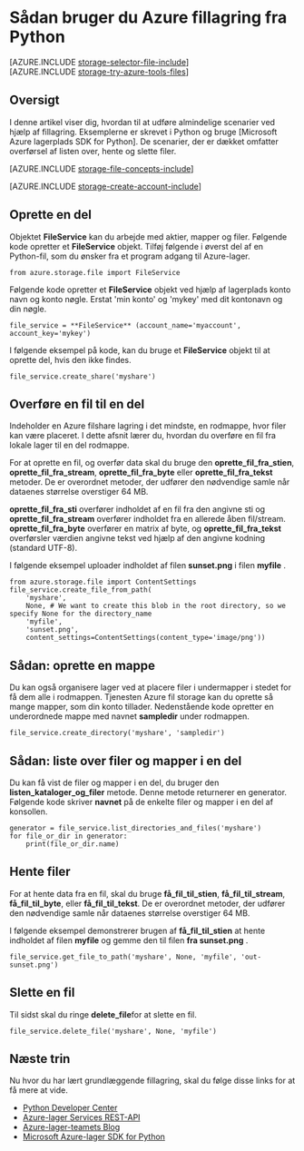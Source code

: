 <properties
    pageTitle="Sådan bruger du Azure fillagring fra Python | Microsoft Azure"
    description="Lær, hvordan du bruger Azure fillagring fra Python til overførsel, liste, download og slette filer."
    services="storage"
    documentationCenter="python"
    authors="robinsh"
    manager="carmonm"
    editor="tysonn"/>

<tags
    ms.service="storage"
    ms.workload="storage"
    ms.tgt_pltfrm="na"
    ms.devlang="python"
    ms.topic="article"
    ms.date="09/20/2016"
    ms.author="robinsh"/>

# <a name="how-to-use-azure-file-storage-from-python"></a>Sådan bruger du Azure fillagring fra Python

[AZURE.INCLUDE [storage-selector-file-include](../../includes/storage-selector-file-include.md)]
<br/>
[AZURE.INCLUDE [storage-try-azure-tools-files](../../includes/storage-try-azure-tools-files.md)]

## <a name="overview"></a>Oversigt

I denne artikel viser dig, hvordan til at udføre almindelige scenarier ved hjælp af fillagring. Eksemplerne er skrevet i Python og bruge [Microsoft Azure lagerplads SDK for Python]. De scenarier, der er dækket omfatter overførsel af listen over, hente og slette filer.

[AZURE.INCLUDE [storage-file-concepts-include](../../includes/storage-file-concepts-include.md)]

[AZURE.INCLUDE [storage-create-account-include](../../includes/storage-create-account-include.md)]

## <a name="create-a-share"></a>Oprette en del

Objektet **FileService** kan du arbejde med aktier, mapper og filer. Følgende kode opretter et **FileService** objekt. Tilføj følgende i øverst del af en Python-fil, som du ønsker fra et program adgang til Azure-lager.

    from azure.storage.file import FileService

Følgende kode opretter et **FileService** objekt ved hjælp af lagerplads konto navn og konto nøgle.  Erstat 'min konto' og 'mykey' med dit kontonavn og din nøgle.

    file_service = **FileService** (account_name='myaccount', account_key='mykey')

I følgende eksempel på kode, kan du bruge et **FileService** objekt til at oprette del, hvis den ikke findes.

    file_service.create_share('myshare')

## <a name="upload-a-file-into-a-share"></a>Overføre en fil til en del

Indeholder en Azure filshare lagring i det mindste, en rodmappe, hvor filer kan være placeret. I dette afsnit lærer du, hvordan du overføre en fil fra lokale lager til en del rodmappe.

For at oprette en fil, og overfør data skal du bruge den **oprette\_fil\_fra\_stien**, **oprette\_fil\_fra\_stream**, **oprette\_fil\_fra\_byte** eller **oprette\_fil\_fra\_tekst** metoder. De er overordnet metoder, der udfører den nødvendige samle når dataenes størrelse overstiger 64 MB.

**oprette\_fil\_fra\_sti** overfører indholdet af en fil fra den angivne sti og **oprette\_fil\_fra\_stream** overfører indholdet fra en allerede åben fil/stream. **oprette\_fil\_fra\_byte** overfører en matrix af byte, og **oprette\_fil\_fra\_tekst** overførsler værdien angivne tekst ved hjælp af den angivne kodning (standard UTF-8).

I følgende eksempel uploader indholdet af filen **sunset.png** i filen **myfile** .

    from azure.storage.file import ContentSettings
    file_service.create_file_from_path(
        'myshare',
        None, # We want to create this blob in the root directory, so we specify None for the directory_name
        'myfile',
        'sunset.png',
        content_settings=ContentSettings(content_type='image/png'))

## <a name="how-to-create-a-directory"></a>Sådan: oprette en mappe

Du kan også organisere lager ved at placere filer i undermapper i stedet for få dem alle i rodmappen. Tjenesten Azure fil storage kan du oprette så mange mapper, som din konto tillader. Nedenstående kode opretter en underordnede mappe med navnet **sampledir** under rodmappen.

    file_service.create_directory('myshare', 'sampledir')

## <a name="how-to-list-files-and-directories-in-a-share"></a>Sådan: liste over filer og mapper i en del

Du kan få vist de filer og mapper i en del, du bruger den **listen\_kataloger\_og\_filer** metode. Denne metode returnerer en generator. Følgende kode skriver **navnet** på de enkelte filer og mapper i en del af konsollen.

    generator = file_service.list_directories_and_files('myshare')
    for file_or_dir in generator:
        print(file_or_dir.name)

## <a name="download-files"></a>Hente filer

For at hente data fra en fil, skal du bruge **få\_fil\_til\_stien**, **få\_fil\_til\_stream**, **få\_fil\_til\_byte**, eller **få\_fil\_til\_tekst**. De er overordnet metoder, der udfører den nødvendige samle når dataenes størrelse overstiger 64 MB.

I følgende eksempel demonstrerer brugen af **få\_fil\_til\_stien** at hente indholdet af filen **myfile** og gemme den til filen **fra sunset.png** .

    file_service.get_file_to_path('myshare', None, 'myfile', 'out-sunset.png')

## <a name="delete-a-file"></a>Slette en fil

Til sidst skal du ringe **delete_file**for at slette en fil.

    file_service.delete_file('myshare', None, 'myfile')

## <a name="next-steps"></a>Næste trin

Nu hvor du har lært grundlæggende fillagring, skal du følge disse links for at få mere at vide.

- [Python Developer Center](/develop/python/)
- [Azure-lager Services REST-API](http://msdn.microsoft.com/library/azure/dd179355)
- [Azure-lager-teamets Blog]
- [Microsoft Azure-lager SDK for Python]

[Azure-lager-teamets Blog]: http://blogs.msdn.com/b/windowsazurestorage/
[Microsoft Azure-lager SDK for Python]: https://github.com/Azure/azure-storage-python
